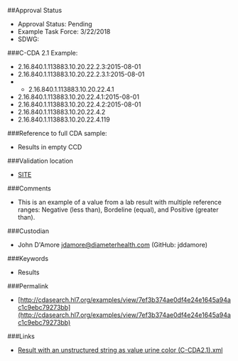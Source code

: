 ##Approval Status 

* Approval Status: Pending
* Example Task Force: 3/22/2018
* SDWG:

###C-CDA 2.1 Example:

* 2.16.840.1.113883.10.20.22.2.3:2015-08-01
* 2.16.840.1.113883.10.20.22.2.3.1:2015-08-01
* * 2.16.840.1.113883.10.20.22.4.1
* 2.16.840.1.113883.10.20.22.4.1:2015-08-01
* 2.16.840.1.113883.10.20.22.4.2:2015-08-01
* 2.16.840.1.113883.10.20.22.4.2
* 2.16.840.1.113883.10.20.22.4.119


###Reference to full CDA sample:
* Results in empty CCD


###Validation location

* [SITE](https://sitenv.org/sandbox-ccda/ccda-validator)


###Comments

* This is an example of a value from a lab result with multiple reference ranges: Negative (less than), Bordeline (equal), and Positive (greater than). 

###Custodian

* John D'Amore jdamore@diameterhealth.com (GitHub: jddamore)

###Keywords

* Results

###Permalink

* [http://cdasearch.hl7.org/examples/view/7ef3b374ae0df4e24e1645a94ac1c9ebc79273bb](http://cdasearch.hl7.org/examples/view/7ef3b374ae0df4e24e1645a94ac1c9ebc79273bb)

###Links

* [Result with an unstructured string as value urine color (C-CDA2.1).xml](https://github.com/HL7/C-CDA-Examples/tree/master/Results/Result%20with%20an%20unstructured%20string%20as%20value%20%28urine%20color%29/Result%20with%20an%20unstructured%20string%20as%20value%20urine%20color%20%28C-CDA2.1%29.xml)

